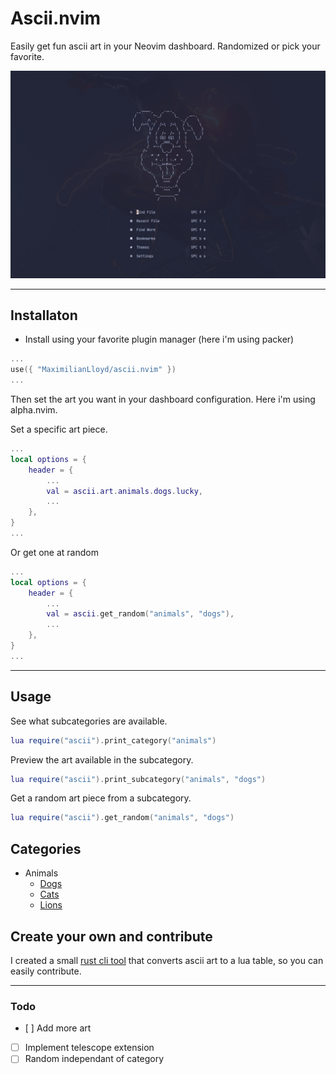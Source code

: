 # Ascii.nvim

Easily get fun ascii art in your Neovim dashboard. Randomized or pick your favorite.

![Preview of ascii.nvim in neovim](/preview.png)

---

## Installaton

- Install using your favorite plugin manager (here i'm using packer)

```lua
...
use({ "MaximilianLloyd/ascii.nvim" })
...
```

Then set the art you want in your dashboard configuration. Here i'm using alpha.nvim.

Set a specific art piece.

```lua
...
local options = {
	header = {
		...
	    val = ascii.art.animals.dogs.lucky,
		...
	},
}
...
```

Or get one at random

```lua
...
local options = {
	header = {
		...
	    val = ascii.get_random("animals", "dogs"),
		...
	},
}
...
```

---

## Usage

See what subcategories are available.

```lua
lua require("ascii").print_category("animals")
```

Preview the art available in the subcategory.

```lua
lua require("ascii").print_subcategory("animals", "dogs")
```

Get a random art piece from a subcategory.

```lua
lua require("ascii").get_random("animals", "dogs")
```

## Categories

- Animals
	- [Dogs](https://github.com/MaximilianLloyd/ascii.nvim/blob/master/lua/ascii/animals/dogs.lua)
	- [Cats](https://github.com/MaximilianLloyd/ascii.nvim/blob/master/lua/ascii/animals/cats.lua)
	- [Lions](https://github.com/MaximilianLloyd/ascii.nvim/blob/master/lua/ascii/animals/lions.lua)


## Create your own and contribute

I created a small [rust cli tool](https://github.com/MaximilianLloyd/ascii-lua-table) that converts ascii art to a lua table, so you can easily contribute.

---

### Todo

- [ ] Add more art
- [ ] Implement telescope extension
- [ ] Random independant of category
